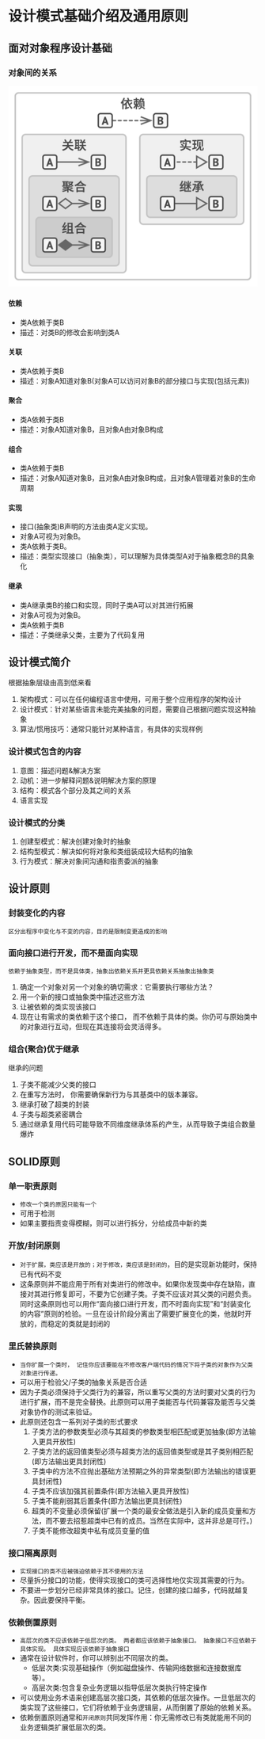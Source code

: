 # 设计模式基础介绍及通用原则
## 面对对象程序设计基础
### 对象间的关系
![Relations between objects and classes: from weakest to strongest](pics/RelationsBetweenObjectsAndClasses.png)
#### 依赖
- 类A依赖于类B
- 描述：对类B的修改会影响到类A
#### 关联
- 类A依赖于类B
- 描述：对象A知道对象B(对象A可以访问对象B的部分接口与实现(包括元素))
#### 聚合
- 类A依赖于类B
- 描述：对象A知道对象B，且对象A由对象B构成
#### 组合
- 类A依赖于类B
- 描述：对象A知道对象B，且对象A由对象B构成，且对象A管理着对象B的生命周期
#### 实现
- 接口(抽象类)B声明的方法由类A定义实现。
- 对象A可视为对象B。
- 类A依赖于类B。
- 描述：类型实现接口（抽象类），可以理解为具体类型A对于抽象概念B的具象化
#### 继承
- 类A继承类B的接口和实现，同时子类A可以对其进行拓展
- 对象A可视为对象B。
- 类A依赖于类B
- 描述：子类继承父类，主要为了代码复用
## 设计模式简介
根据抽象层级由高到低来看
1. 架构模式：可以在任何编程语言中使用，可用于整个应用程序的架构设计
2. 设计模式：针对某些语言未能完美抽象的问题，需要自己根据问题实现这种抽象
3. 算法/惯用技巧：通常只能针对某种语言，有具体的实现样例
### 设计模式包含的内容
1. 意图：描述问题&解决方案
2. 动机：进一步解释问题&说明解决方案的原理
3. 结构：模式各个部分及其之间的关系
4. 语言实现
### 设计模式的分类
1. 创建型模式：解决创建对象时的抽象
2. 结构型模式：解决如何将对象和类组装成较大结构的抽象
3. 行为模式：解决对象间沟通和指责委派的抽象
## 设计原则
### 封装变化的内容
`区分出程序中变化与不变的内容，目的是限制变更造成的影响`  
### 面向接口进行开发，而不是面向实现
`依赖于抽象类型，而不是具体类，抽象出依赖关系并更具依赖关系抽象出抽象类`
1. 确定一个对象对另一个对象的确切需求：它需要执行哪些方法？
2. 用一个新的接口或抽象类中描述这些方法
3. 让被依赖的类实现该接口
4. 现在让有需求的类依赖于这个接口， 而不依赖于具体的类。你仍可与原始类中的对象进行互动，但现在其连接将会灵活得多。
### 组合(聚合)优于继承
继承的问题
1. 子类不能减少父类的接口
2. 在重写方法时， 你需要确保新行为与其基类中的版本兼容。
3. 继承打破了超类的封装
4. 子类与超类紧密耦合
5. 通过继承复用代码可能导致不同维度继承体系的产生，从而导致子类组合数量爆炸
## SOLID原则
### 单一职责原则
- `修改一个类的原因只能有一个`
- 可用于检测
- 如果主要指责变得模糊，则可以进行拆分，分给成员中新的类
### 开放/封闭原则
- `对于扩展，类应该是开放的；对于修改，类应该是封闭的`，目的是实现新功能时，保持已有代码不变  
- 这条原则并不能应用于所有对类进行的修改中。如果你发现类中存在缺陷，直接对其进行修复即可，不要为它创建子类。子类不应该对其父类的问题负责。同时这条原则也可以用作“面向接口进行开发，而不时面向实现”和“封装变化的内容”原则的检验。一旦在设计阶段分离出了需要扩展变化的类，他就时开放的，而稳定的类就是封闭的
### 里氏替换原则
- `当你扩展一个类时， 记住你应该要能在不修改客户端代码的情况下将子类的对象作为父类对象进行传递。`
- 可以用于检验父/子类的抽象关系是否合适
- 因为子类必须保持于父类行为的兼容，所以重写父类的方法时要对父类的行为进行扩展，而不是完全替换。此原则可以用子类能否与代码兼容及能否与父类对象协作的测试来验证。
- 此原则还包含一系列对子类的形式要求
  1.  子类方法的参数类型必须与其超类的参数类型相匹配或更加抽象(即方法输入更具开放性)
  2.  子类方法的返回值类型必须与超类方法的返回值类型或是其子类别相匹配(即方法输出更具封闭性)
  3.  子类中的方法不应抛出基础方法预期之外的异常类型(即方法输出的错误更具封闭性)
  4.  子类不应该加强其前置条件(即方法输入更具开放性)
  5.  子类不能削弱其后置条件(即方法输出更具封闭性)
  6.  超类的不变量必须保留(扩展一个类的最安全做法是引入新的成员变量和方法，而不要去招惹超类中已有的成员。当然在实际中，这并非总是可行。)
  7.  子类不能修改超类中私有成员变量的值
### 接口隔离原则
- `实现接口的类不应被强迫依赖于其不使用的方法`
- 尽量拆分接口的功能，使得实现接口的类可选择性地仅实现其需要的行为。
- 不要进一步划分已经非常具体的接口。记住，创建的接口越多，代码就越复杂。因此要保持平衡。
### 依赖倒置原则
- `高层次的类不应该依赖于低层次的类。 两者都应该依赖于抽象接口。 抽象接口不应依赖于具体实现。 具体实现应该依赖于抽象接口`
- 通常在设计软件时，你可以辨别出不同层次的类。
  - 低层次类:实现基础操作（例如磁盘操作、传输网络数据和连接数据库等）。
  - 高层次类:包含复杂业务逻辑以指导低层次类执行特定操作
- 可以使用业务术语来创建高层次接口类，其依赖的低层次操作。一旦低层次的类实现了这些接口，它们将依赖于业务逻辑层，从而倒置了原始的依赖关系。
- 依赖倒置原则通常和`开闭原则`共同发挥作用：你无需修改已有类就能用不同的业务逻辑类扩展低层次的类。
